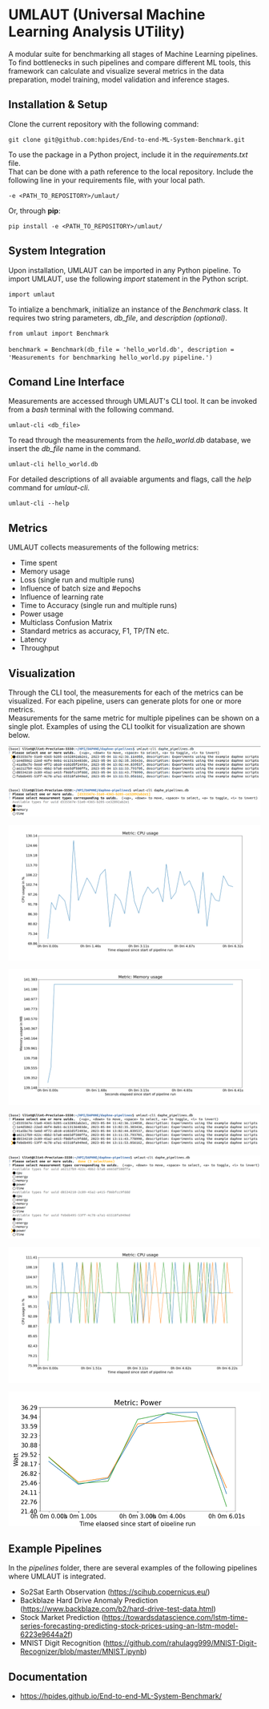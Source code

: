 # UMLAUT (Universal Machine Learning Analysis UTility)

A modular suite for benchmarking all stages of Machine Learning pipelines. To find bottlenecks in such pipelines and compare different ML tools, this framework can calculate and visualize several metrics in the data preparation, model training, model validation and inference stages.

## Installation & Setup

Clone the current repository with the following command:

```
git clone git@github.com:hpides/End-to-end-ML-System-Benchmark.git
```
To use the package in a Python project, include it in the *requirements.txt* file.  
That can be done with a path reference to the local repository. Include the following line in your requirements file, with your local path.

```
-e <PATH_TO_REPOSITORY>/umlaut/
```

Or, through **pip**:

```
pip install -e <PATH_TO_REPOSITORY>/umlaut/
```



## System Integration

Upon installation, UMLAUT can be imported in any Python pipeline. 
To import UMLAUT, use the following *import* statement in the Python script.

``` 
import umlaut 
```

To intialize a benchmark, initialize an instance of the *Benchmark* class. It requires two string parameters, *db_file*, and *description (optional)*.

``` 
from umlaut import Benchmark

benchmark = Benchmark(db_file = 'hello_world.db', description = 'Measurements for benchmarking hello_world.py pipeline.')
```

## Comand Line Interface

Measurements are accessed through UMLAUT's CLI tool. It can be invoked from a *bash* terminal with the following command.

```
umlaut-cli <db_file>
```

To read through the measurements from the *hello_world.db* database, we insert the *db_file* name in the command.

```
umlaut-cli hello_world.db
```

For detailed descriptions of all avaiable arguments and flags, call the *help* command for *umlaut-cli*.

```
umlaut-cli --help
```

## Metrics

UMLAUT collects measurements of the following metrics:  

* Time spent
* Memory usage
* Loss (single run and multiple runs)
* Influence of batch size and #epochs
* Influence of learning rate
* Time to Accuracy (single run and multiple runs)
* Power usage
* Multiclass Confusion Matrix
* Standard metrics as accuracy, F1, TP/TN etc.
* Latency
* Throughput

## Visualization

Through the CLI tool, the measurements for each of the metrics can be visualized. For each pipeline, users can generate plots for one or more metrics.   
Measurements for the same metric for multiple pipelines can be shown on a single plot. Examples of using the CLI toolkit for visualization are shown below. 

![Selecting single pipeline to visualize](plots/umlaut_cli_single_pipeline_1.png)  

![Selecting measurements for a single pipeline](plots/umlaut_cli_single_pipeline_2.png)

![Results for CPU Usage [single pipeline]](plots/cpu_single_pipeline.png)

![Results for Memory Usage [single pipeline]](plots/memory_single_pipeline.png)    



![Selecting multiple pipelines to visualize](plots/umlaut_cli_3pipelines_1.png)  

![Selecting measurements for multiple pipelines](plots/umlaut_cli_3pipelines_2.png)

![Results for CPU Usage [multiple pipelines]](plots/cpu_3pipelines.png)

![Results for Power Usage [multiple pipelines]](plots/power_3pipeline_runs.png)

## Example Pipelines
In the *pipelines* folder, there are several examples of the following pipelines where UMLAUT is integrated. 

* So2Sat Earth Observation (https://scihub.copernicus.eu/)
* Backblaze Hard Drive Anomaly Prediction (https://www.backblaze.com/b2/hard-drive-test-data.html)
* Stock Market Prediction (https://towardsdatascience.com/lstm-time-series-forecasting-predicting-stock-prices-using-an-lstm-model-6223e9644a2f)
* MNIST Digit Recognition (https://github.com/rahulagg999/MNIST-Digit-Recognizer/blob/master/MNIST.ipynb)

## Documentation
* https://hpides.github.io/End-to-end-ML-System-Benchmark/

<!-- ## How to use each decorator:
### Following Decorators only need to be applied to a method:
* Time
* Memory
* Energy

### TimeToAccuracyMult
Needs a dict returned with an entry having the key "accuracy" containing the accuracy value (#epochs currently hardcoded, needs to be editable by user). Use this when the user is unable to keep track of the accuracy in each epoch. Reruns the method multiple times. Slower than alternative below.

### TimeToAccuracy
Needs a dict returned with an entry having the key "accuracy" containing a list of accuracies for each epoch. Use this when the user can track the accuracy after each epoch. Runs the method once. Faster than alternative above.

### BatchSizeInfluence
Needs a dict returned with an entry having the key "loss" containing a list of losses for each epoch. Needs the decorated method to have an optional "batch_size" parameter (#batches currently hardcoded, needs to be editable by user).

### BatchAndEpochInfluenceMult
Needs a dict returned with an entry having the key "loss" containing the loss value. Needs the decorated method to have an optional "batch_size" and "epochs" parameter (#batches and #epochs currently hardcoded, needs to be editable by user). Reruns multiple times (see TTAMult).


### BatchAndEpochInfluence
Needs a dict returned with an entry having the key "loss" containing a list of losses for each epoch. Needs the decorated method to have an optional "batch_size" and "epochs" parameter (#batches and #epochs currently hardcoded, needs to be editable by user). Runs once (see TTA).

### LossMult
Needs a dict returned with an entry having the key "loss" containing the loss value. Reruns multiple times (see TTAMult).

### Loss
Needs a dict returned with an entry having the key "loss" containing a list of losses for each epoch. Runs once (see TTA).

### LearningRate
Needs a dict returned with an entry having the key "loss" containing a list of losses for each epoch.

### Confusion
Needs a dict returned with entries having the key named after basic metrics containing the corresponding values (0_class, 1_class, TN, TF, FN, FP, recall, precision, accuracy, f1_score).

### MulticlassConfusion
Needs a dict returned with an entry having the key "confusion_matrix" containing a list of the confusion matrix entries and "classes" containing a list of the classes in said confusion matrix.

### MulticlassConfusionTF
Same as above, but for tensorflow. User can pass on the confusion matrix without unpacking the values out of the tensors (done inside the decorator).

### Latency
Needs a dict returned with an entry having the key "num_entries" containing the total amount of entries to be handled.

### Throughput
Needs a dict returned with an entry having the key "num_entries" containing the total amount of entries to be handled. -->
